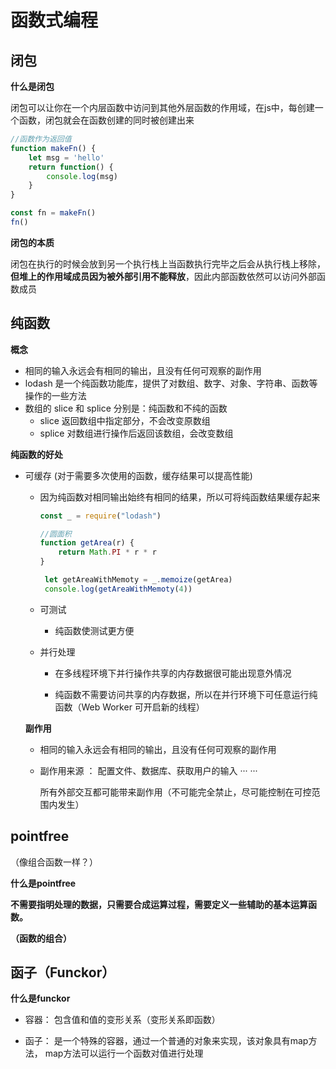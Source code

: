 # 函数式编程

## 闭包

**什么是闭包**

闭包可以让你在一个内层函数中访问到其他外层函数的作用域，在js中，每创建一个函数，闭包就会在函数创建的同时被创建出来

~~~js
//函数作为返回值
function makeFn() {
    let msg = 'hello'
    return function() {
        console.log(msg)
    }
}

const fn = makeFn()
fn()
~~~

**闭包的本质**

闭包在执行的时候会放到另一个执行栈上当函数执行完毕之后会从执行栈上移除，**但堆上的作用域成员因为被外部引用不能释放**，因此内部函数依然可以访问外部函数成员

## 纯函数

**概念**

* 相同的输入永远会有相同的输出，且没有任何可观察的副作用
* lodash 是一个纯函数功能库，提供了对数组、数字、对象、字符串、函数等操作的一些方法
* 数组的 slice 和 splice 分别是：纯函数和不纯的函数
   *  slice 返回数组中指定部分，不会改变原数组
   *  splice 对数组进行操作后返回该数组，会改变数组

**纯函数的好处**

* 可缓存  (对于需要多次使用的函数，缓存结果可以提高性能)

  * 因为纯函数对相同输出始终有相同的结果，所以可将纯函数结果缓存起来

    ~~~js
    const _ = require("lodash")
    
    //圆面积
    function getArea(r) {
        return Math.PI * r * r
    }
    
     let getAreaWithMemoty = _.memoize(getArea)
     console.log(getAreaWithMemoty(4))
    ~~~

  * 可测试
    * 纯函数使测试更方便

  * 并行处理

    * 在多线程环境下并行操作共享的内存数据很可能出现意外情况

    * 纯函数不需要访问共享的内存数据，所以在并行环境下可任意运行纯函数（Web Worker 可开启新的线程）

      

  **副作用**

  * 相同的输入永远会有相同的输出，且没有任何可观察的副作用

  * 副作用来源 ： 配置文件、数据库、获取用户的输入 ··· ···

    所有外部交互都可能带来副作用（不可能完全禁止，尽可能控制在可控范围内发生）

## pointfree

（像组合函数一样？）

**什么是pointfree**

**不需要指明处理的数据，只需要合成运算过程，需要定义一些辅助的基本运算函数。**

**（函数的组合）**

## 函子（Funckor）

**什么是funckor**

* 容器： 包含值和值的变形关系（变形关系即函数）

* 函子： 是一个特殊的容器，通过一个普通的对象来实现，该对象具有map方法， map方法可以运行一个函数对值进行处理






